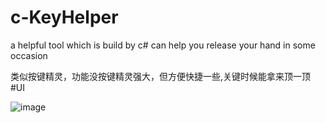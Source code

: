 ﻿# c-KeyHelper
a helpful tool which is build by c# can help you release your hand in some  occasion 

类似按键精灵，功能没按键精灵强大，但方便快捷一些,关键时候能拿来顶一顶
#UI

![image](https://github.com/guoqijun/c-KeyHelper/blob/master/keyhelper.png)
